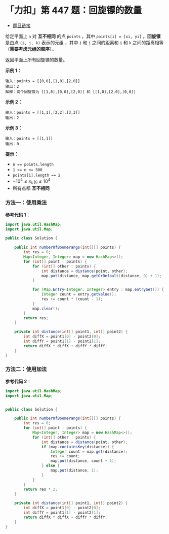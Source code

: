# 「力扣」第 447 题：回旋镖的数量

+ [题目链接](https://leetcode-cn.com/problems/number-of-boomerangs/)

给定平面上 `n` 对 **互不相同** 的点 `points` ，其中 `points[i] = [xi, yi]` 。**回旋镖** 是由点 `(i, j, k)` 表示的元组 ，其中 `i` 和 `j` 之间的距离和 `i` 和 `k` 之间的距离相等（**需要考虑元组的顺序**）。

返回平面上所有回旋镖的数量。

**示例 1：**

```
输入：points = [[0,0],[1,0],[2,0]]
输出：2
解释：两个回旋镖为 [[1,0],[0,0],[2,0]] 和 [[1,0],[2,0],[0,0]]
```

**示例 2：**

```
输入：points = [[1,1],[2,2],[3,3]]
输出：2
```

**示例 3：**

```
输入：points = [[1,1]]
输出：0
```

**提示：**

- `n == points.length`
- `1 <= n <= 500`
- `points[i].length == 2`
- $-10^4 \le x_i, y_i \le 10^4$
- 所有点都 **互不相同**

### 方法一：使用乘法

**参考代码 1**：

```java
import java.util.HashMap;
import java.util.Map;

public class Solution {

    public int numberOfBoomerangs(int[][] points) {
        int res = 0;
        Map<Integer, Integer> map = new HashMap<>();
        for (int[] point : points) {
            for (int[] other : points) {
                int distance = distance(point, other);
                map.put(distance, map.getOrDefault(distance, 0) + 1);
            }

            for (Map.Entry<Integer, Integer> entry : map.entrySet()) {
                Integer count = entry.getValue();
                res += count * (count - 1);
            }
            map.clear();
        }
        return res;
    }

    private int distance(int[] point1, int[] point2) {
        int diffX = point1[0] - point2[0];
        int diffY = point1[1] - point2[1];
        return diffX * diffX + diffY * diffY;
    }
}
```



### 方法二：使用加法

**参考代码 2**：

```java
import java.util.HashMap;
import java.util.Map;


public class Solution {

    public int numberOfBoomerangs(int[][] points) {
        int res = 0;
        for (int[] point : points) {
            Map<Integer, Integer> map = new HashMap<>();
            for (int[] other : points) {
                int distance = distance(point, other);
                if (map.containsKey(distance)) {
                    Integer count = map.get(distance);
                    res += count;
                    map.put(distance, count + 1);
                } else {
                    map.put(distance, 1);
                }
            }
        }
        return res * 2;
    }

    private int distance(int[] point1, int[] point2) {
        int diffX = point1[0] - point2[0];
        int diffY = point1[1] - point2[1];
        return diffX * diffX + diffY * diffY;
    }
}
```








